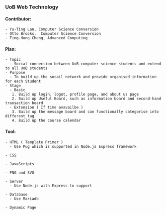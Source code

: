 ### UoB Web Technology


#### Contributor:
	- Yu-Ting Lan, Computer Science Conversion
	- Otto Brooks,  Computer Science Conversion
	- Ting-Hung Cheng, Advanced Computing

#### Plan:
	- Topic
	  - Social connection between UoB computer science students and extend to all UoB students 
	- Purpose
	  - To build up the socail network and provide organised information for each Student
	- Stage
	  - Basic
	   1. Build up login, logut, profile page, and about us page 
	   2. Build up Useful Board, such as information board and second-hand transaction board
	  - Extension ( If time avavailbe )
	   3. Build up the message board and can functionally categorise into different tag
	   4. Build up the course calendar
#### Tool:
	- HTML ( Template Primer )
	  - Use Pug which is supported in Node.js Express framework

	- CSS 

	- JavaScripts

	- PNG and SVG 

	- Server
	  - Use Node.js with Express to support
	
	- Database
	  - Use Mariadb

	- Dynamic Page
